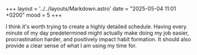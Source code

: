 +++
layout = '../../layouts/Markdown.astro'
date = "2025-05-04 11:01 +0200"
mood = 5
+++

I think it's worth trying to create a highly detailed schedule. Having every minute of my day predetermined might actually make doing my job easier, procrastination harder, and positively impact habit formation. It should also provide a clear sense of what I am using my time for.